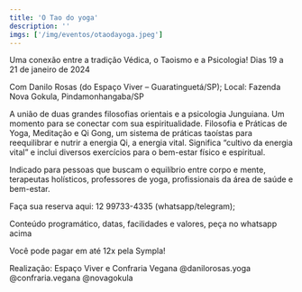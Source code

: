 ```yaml
---
title: 'O Tao do yoga'
description: ''
imgs: ['/img/eventos/otaodayoga.jpeg']
---
```

Uma conexão entre a tradição Védica, o Taoismo e a Psicologia!
Dias 19 a 21 de janeiro de 2024

Com Danilo Rosas (do Espaço Viver – Guaratinguetá/SP);
Local: Fazenda Nova Gokula, Pindamonhangaba/SP

A união de duas grandes filosofias orientais e a psicologia Junguiana. Um momento para se conectar com sua espiritualidade. Filosofia e Práticas de Yoga, Meditação e Qi Gong, um sistema de práticas taoístas para reequilibrar e nutrir a energia Qi, a energia vital. Significa “cultivo da energia vital” e inclui diversos exercícios para o bem-estar físico e espiritual.

Indicado para pessoas que buscam o equilíbrio entre corpo e mente, terapeutas holísticos, professores de yoga, profissionais da área de saúde e bem-estar.

Faça sua reserva aqui:
12 99733-4335 (whatsapp/telegram);

Conteúdo programático, datas, facilidades e valores, peça no whatsapp acima

Você pode pagar em até 12x pela Sympla!

Realização: Espaço Viver e Confraria Vegana
@danilorosas.yoga
@confraria.vegana
@novagokula